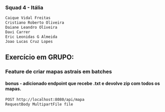 ### Squad 4 - Itália

```bash
Caique Vidal Freitas
Cristiano Roberto Oliveira
Daiane Leandro Oliveira
Davi Carrer
Eric Leonidas G Almeida
Joao Lucas Cruz Lopes
```

## Exercício em GRUPO:
### Feature de criar mapas astrais em batches
#### bonus - adicionado endpoint que recebe .txt e devolve zip com todos os mapas.
```bash
POST http://localhost:8080/api/mapa  
RequestBody MultipartFile file
```

